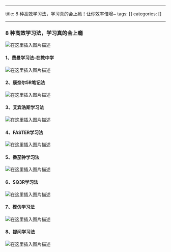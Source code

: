 
--- 
title:  8 种高效学习法，学习真的会上瘾！让你效率倍增~ 
tags: []
categories: [] 

---
### 8 种高效学习法，学习真的会上瘾

<img src="https://img-blog.csdnimg.cn/direct/3226df5d9a064c28a018e163fa07f5ed.png" alt="在这里插入图片描述">

#### 1、费曼学习法-在教中学

<img src="https://img-blog.csdnimg.cn/direct/cdf74e9b9b5949a682e58f93e4f0f813.png" alt="在这里插入图片描述">

#### 2、康奈尔5R笔记法

<img src="https://img-blog.csdnimg.cn/direct/1ea3903fe87e4387bc2cc8ecbd47ee78.png" alt="在这里插入图片描述">

#### 3、艾宾浩斯学习法

<img src="https://img-blog.csdnimg.cn/direct/d27c3abe954d4a7e93b4034833089571.png" alt="在这里插入图片描述">

#### 4、FASTER学习法

<img src="https://img-blog.csdnimg.cn/direct/2311fc2cc31044d2947b3d4d16465bc4.png" alt="在这里插入图片描述">

#### 5、番茄钟学习法

<img src="https://img-blog.csdnimg.cn/direct/dad564f7bb534aee9e61e5b67fee5a24.png" alt="在这里插入图片描述">

#### 6、SQ3R学习法

<img src="https://img-blog.csdnimg.cn/direct/59d9ad58b5b745729a545859250fc139.png" alt="在这里插入图片描述">

#### 7、模仿学习法

<img src="https://img-blog.csdnimg.cn/direct/74f9b9f468c44e0faee01d3d1daf79bc.png" alt="在这里插入图片描述">

#### 8、提问学习法

<img src="https://img-blog.csdnimg.cn/direct/b8d69b48e0734b0fa0183140fb5bd421.png" alt="在这里插入图片描述">
